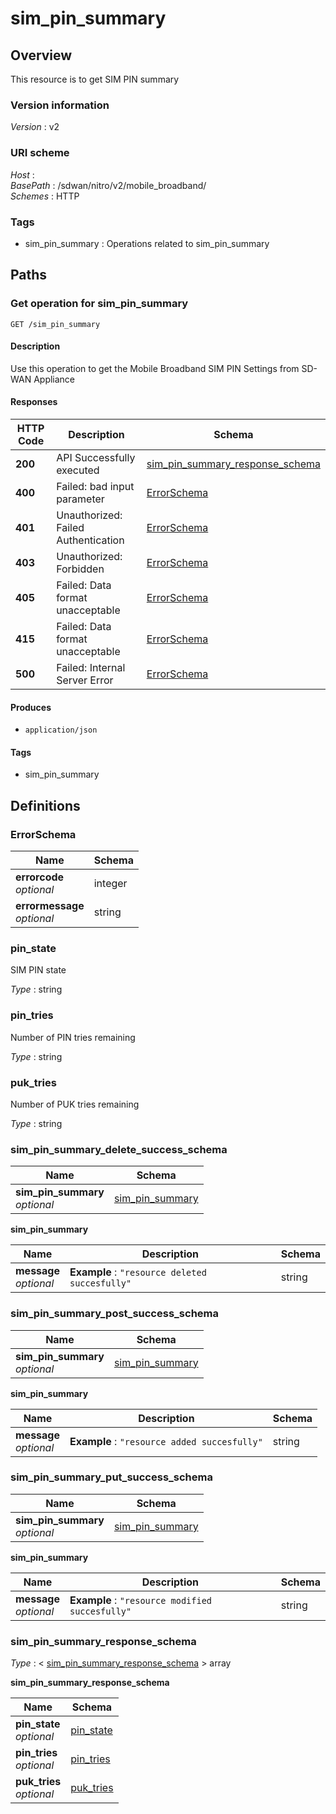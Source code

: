 # sim\_pin\_summary


<a name="overview"></a>
## Overview
This resource is to get SIM PIN summary


### Version information
*Version* : v2


### URI scheme
*Host* : <MGMT-IP>  
*BasePath* : /sdwan/nitro/v2/mobile\_broadband/  
*Schemes* : HTTP


### Tags

* sim\_pin\_summary : Operations related to sim\_pin\_summary 




<a name="paths"></a>
## Paths

<a name="sim\_pin\_summary-get"></a>
### Get operation for sim\_pin\_summary
```
GET /sim_pin_summary
```


#### Description
Use this operation to get the Mobile Broadband SIM PIN Settings from SD-WAN Appliance


#### Responses

|HTTP Code|Description|Schema|
|---|---|---|
|**200**|API Successfully executed|[sim\_pin\_summary\_response\_schema](#sim\_pin\_summary\_response\_schema)|
|**400**|Failed: bad input parameter|[ErrorSchema](#errorschema)|
|**401**|Unauthorized: Failed Authentication|[ErrorSchema](#errorschema)|
|**403**|Unauthorized: Forbidden|[ErrorSchema](#errorschema)|
|**405**|Failed: Data format unacceptable|[ErrorSchema](#errorschema)|
|**415**|Failed: Data format unacceptable|[ErrorSchema](#errorschema)|
|**500**|Failed: Internal Server Error|[ErrorSchema](#errorschema)|


#### Produces

* `application/json`


#### Tags

* sim\_pin\_summary




<a name="definitions"></a>
## Definitions

<a name="errorschema"></a>
### ErrorSchema

|Name|Schema|
|---|---|
|**errorcode**  <br>*optional*|integer|
|**errormessage**  <br>*optional*|string|


<a name="pin\_state"></a>
### pin\_state
SIM PIN state

*Type* : string


<a name="pin\_tries"></a>
### pin\_tries
Number of PIN tries remaining

*Type* : string


<a name="puk\_tries"></a>
### puk\_tries
Number of PUK tries remaining

*Type* : string


<a name="sim\_pin\_summary\_delete\_success\_schema"></a>
### sim\_pin\_summary\_delete\_success\_schema

|Name|Schema|
|---|---|
|**sim\_pin\_summary**  <br>*optional*|[sim\_pin\_summary](#sim\_pin\_summary\_delete\_success\_schema-sim\_pin\_summary)|

<a name="sim\_pin\_summary\_delete\_success\_schema-sim\_pin\_summary"></a>
**sim\_pin\_summary**

|Name|Description|Schema|
|---|---|---|
|**message**  <br>*optional*|**Example** : `"resource deleted succesfully"`|string|


<a name="sim\_pin\_summary\_post\_success\_schema"></a>
### sim\_pin\_summary\_post\_success\_schema

|Name|Schema|
|---|---|
|**sim\_pin\_summary**  <br>*optional*|[sim\_pin\_summary](#sim\_pin\_summary\_post\_success\_schema-sim\_pin\_summary)|

<a name="sim\_pin\_summary\_post\_success\_schema-sim\_pin\_summary"></a>
**sim\_pin\_summary**

|Name|Description|Schema|
|---|---|---|
|**message**  <br>*optional*|**Example** : `"resource added succesfully"`|string|


<a name="sim\_pin\_summary\_put\_success\_schema"></a>
### sim\_pin\_summary\_put\_success\_schema

|Name|Schema|
|---|---|
|**sim\_pin\_summary**  <br>*optional*|[sim\_pin\_summary](#sim\_pin\_summary\_put\_success\_schema-sim\_pin\_summary)|

<a name="sim\_pin\_summary\_put\_success\_schema-sim\_pin\_summary"></a>
**sim\_pin\_summary**

|Name|Description|Schema|
|---|---|---|
|**message**  <br>*optional*|**Example** : `"resource modified succesfully"`|string|


<a name="sim\_pin\_summary\_response\_schema"></a>
### sim\_pin\_summary\_response\_schema
*Type* : < [sim\_pin\_summary\_response\_schema](#sim\_pin\_summary\_response\_schema-inline) > array

<a name="sim\_pin\_summary\_response\_schema-inline"></a>
**sim\_pin\_summary\_response\_schema**

|Name|Schema|
|---|---|
|**pin\_state**  <br>*optional*|[pin\_state](#pin\_state)|
|**pin\_tries**  <br>*optional*|[pin\_tries](#pin\_tries)|
|**puk\_tries**  <br>*optional*|[puk\_tries](#puk\_tries)|






